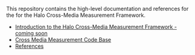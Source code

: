 This repository contains the high-level documentation and references for
the for the Halo Cross-Media Measurement Framework.

* [Introduction to the Halo Cross-Media Measurement Framework - coming soon]()
* [Cross Media Measurement Code Base](https://github.com/world-federation-of-advertisers/cross-media-measurement)
* [References](references)
